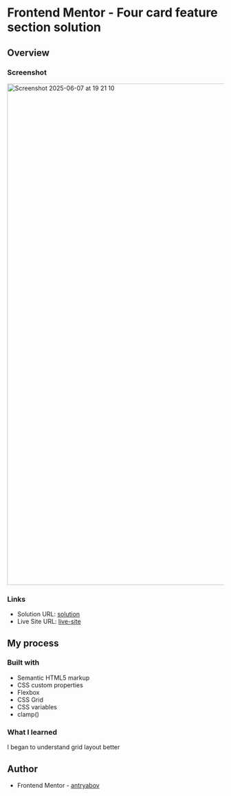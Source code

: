 # Frontend Mentor - Four card feature section solution

## Overview

### Screenshot

<img width="1165" alt="Screenshot 2025-06-07 at 19 21 10" src="https://github.com/user-attachments/assets/878b0f5b-1d27-45b2-a6c2-ff6a12aa629e" />


### Links

- Solution URL: [solution](https://github.com/antryabov/testimonials-grid-sections/)
- Live Site URL: [live-site](https://antryabov.github.io/testimonials-grid-sections/)

## My process

### Built with

- Semantic HTML5 markup
- CSS custom properties
- Flexbox
- CSS Grid
- CSS variables
- clamp()

### What I learned

I began to understand grid layout better

## Author

- Frontend Mentor - [antryabov](https://www.frontendmentor.io/profile/antryabov)
